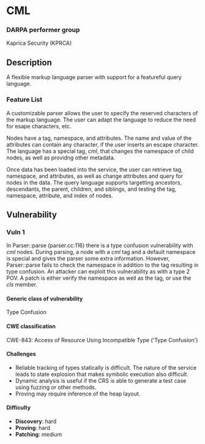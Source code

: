 # CML

### DARPA performer group
Kaprica Security (KPRCA)

## Description

A flexible markup language parser with support for a featureful query language.

### Feature List

A customizable parser allows the user to specify the reserved characters of the markup language. The user can adapt the language to reduce the need for esape characters, etc.

Nodes have a tag, namespace, and attributes. The name and value of the attributes can contain any character, if the user inserts an escape character. The language has a special tag, *cml*, that changes the namespace of child nodes, as well as providng other metadata.

Once data has been loaded into the service, the user can retrieve tag, namespace, and attributes, as well as change attributes and query for nodes in the data. The query language supports targetting ancestors, descendants, the parent, children, and siblings, and testing the tag, namespace, attribute, and index of nodes.

## Vulnerability
### Vuln 1
In Parser::parse (parser.cc:116) there is a type confusion vulnerability with *cml* nodes. During parsing, a node with a *cml* tag and a default namespace is special and gives the parser some extra information. However, Parser::parse fails to check the namespace in addition to the tag resulting in type confusion. An attacker can exploit this vulnerability as with a type 2 POV. A patch is either verify the namespace as well as the tag, or use the *cls* member.

#### Generic class of vulnerability

Type Confusion

#### CWE classification

CWE-843: Access of Resource Using Incompatible Type ('Type Confusion')

#### Challenges

 - Reliable tracking of types statically is difficult. The nature of the service leads to state explosion that makes symbolic execution also difficult.
 - Dynamic analysis is useful if the CRS is able to generate a test case using fuzzing or other methods.
 - Proving may require inference of the heap layout.

#### Difficulty

 - **Discovery**: hard
 - **Proving**: hard
 - **Patching**: medium
